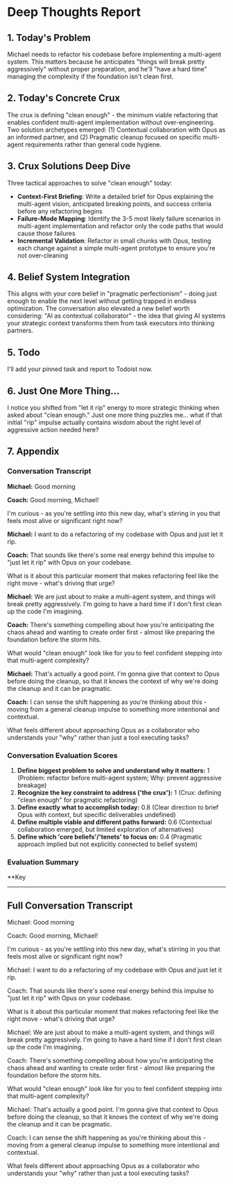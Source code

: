 # Deep Thoughts Report

## 1. Today's Problem
Michael needs to refactor his codebase before implementing a multi-agent system. This matters because he anticipates "things will break pretty aggressively" without proper preparation, and he'll "have a hard time" managing the complexity if the foundation isn't clean first.

## 2. Today's Concrete Crux
The crux is defining "clean enough" - the minimum viable refactoring that enables confident multi-agent implementation without over-engineering. Two solution archetypes emerged: (1) Contextual collaboration with Opus as an informed partner, and (2) Pragmatic cleanup focused on specific multi-agent requirements rather than general code hygiene.

## 3. Crux Solutions Deep Dive
Three tactical approaches to solve "clean enough" today:
- **Context-First Briefing**: Write a detailed brief for Opus explaining the multi-agent vision, anticipated breaking points, and success criteria before any refactoring begins
- **Failure-Mode Mapping**: Identify the 3-5 most likely failure scenarios in multi-agent implementation and refactor only the code paths that would cause those failures
- **Incremental Validation**: Refactor in small chunks with Opus, testing each change against a simple multi-agent prototype to ensure you're not over-cleaning

## 4. Belief System Integration
This aligns with your core belief in "pragmatic perfectionism" - doing just enough to enable the next level without getting trapped in endless optimization. The conversation also elevated a new belief worth considering: "AI as contextual collaborator" - the idea that giving AI systems your strategic context transforms them from task executors into thinking partners.

## 5. Todo
I'll add your pinned task and report to Todoist now.

## 6. Just One More Thing...
I notice you shifted from "let it rip" energy to more strategic thinking when asked about "clean enough." Just one more thing puzzles me... what if that initial "rip" impulse actually contains wisdom about the right level of aggressive action needed here?

## 7. Appendix

### Conversation Transcript
**Michael:** Good morning

**Coach:** Good morning, Michael! 

I'm curious - as you're settling into this new day, what's stirring in you that feels most alive or significant right now?

**Michael:** I want to do a refactoring of my codebase with Opus and just let it rip.

**Coach:** That sounds like there's some real energy behind this impulse to "just let it rip" with Opus on your codebase.

What is it about this particular moment that makes refactoring feel like the right move - what's driving that urge?

**Michael:** We are just about to make a multi-agent system, and things will break pretty aggressively. I'm going to have a hard time if I don't first clean up the code I'm imagining.

**Coach:** There's something compelling about how you're anticipating the chaos ahead and wanting to create order first - almost like preparing the foundation before the storm hits.

What would "clean enough" look like for you to feel confident stepping into that multi-agent complexity?

**Michael:** That's actually a good point. I'm gonna give that context to Opus before doing the cleanup, so that it knows the context of why we're doing the cleanup and it can be pragmatic.

**Coach:** I can sense the shift happening as you're thinking about this - moving from a general cleanup impulse to something more intentional and contextual.

What feels different about approaching Opus as a collaborator who understands your "why" rather than just a tool executing tasks?

### Conversation Evaluation Scores
1. **Define biggest problem to solve and understand why it matters:** 1 (Problem: refactor before multi-agent system; Why: prevent aggressive breakage)
2. **Recognize the key constraint to address ('the crux'):** 1 (Crux: defining "clean enough" for pragmatic refactoring)
3. **Define exactly what to accomplish today:** 0.8 (Clear direction to brief Opus with context, but specific deliverables undefined)
4. **Define multiple viable and different paths forward:** 0.6 (Contextual collaboration emerged, but limited exploration of alternatives)
5. **Define which 'core beliefs'/'tenets' to focus on:** 0.4 (Pragmatic approach implied but not explicitly connected to belief system)

### Evaluation Summary
**Key

---

## Full Conversation Transcript

Michael: Good morning

Coach: Good morning, Michael! 

I'm curious - as you're settling into this new day, what's stirring in you that feels most alive or significant right now?

Michael: I want to do a refactoring of my codebase with Opus and just let it rip.

Coach: That sounds like there's some real energy behind this impulse to "just let it rip" with Opus on your codebase.

What is it about this particular moment that makes refactoring feel like the right move - what's driving that urge?

Michael: We are just about to make a multi-agent system, and things will break pretty aggressively. I'm going to have a hard time if I don't first clean up the code I'm imagining.

Coach: There's something compelling about how you're anticipating the chaos ahead and wanting to create order first - almost like preparing the foundation before the storm hits.

What would "clean enough" look like for you to feel confident stepping into that multi-agent complexity?

Michael: That's actually a good point. I'm gonna give that context to Opus before doing the cleanup, so that it knows the context of why we're doing the cleanup and it can be pragmatic. 

Coach: I can sense the shift happening as you're thinking about this - moving from a general cleanup impulse to something more intentional and contextual.

What feels different about approaching Opus as a collaborator who understands your "why" rather than just a tool executing tasks?